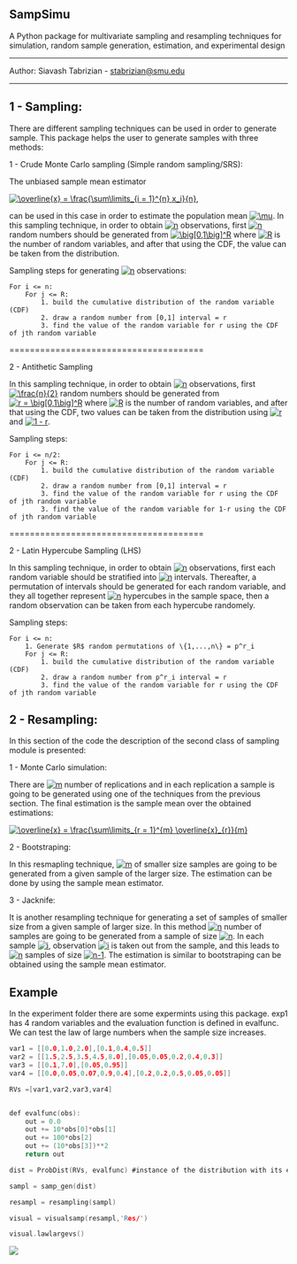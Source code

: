 ## SampSimu
A Python package for multivariate sampling and resampling techniques for simulation, random sample generation, estimation, and experimental design

---------

Author: Siavash Tabrizian - stabrizian@smu.edu

---------
## 1 - Sampling: 
There are different sampling techniques can be used in order to generate sample. This package helps 
the user to generate samples with three methods:

1 - Crude Monte Carlo sampling (Simple random sampling/SRS):

The unbiased sample mean estimator 

<a href="https://www.codecogs.com/eqnedit.php?latex=\overline{x}&space;=&space;\frac{\sum\limits_{i&space;=&space;1}^{n}&space;x_i}{n}" target="_blank"><img src="https://latex.codecogs.com/svg.latex?\overline{x}&space;=&space;\frac{\sum\limits_{i&space;=&space;1}^{n}&space;x_i}{n}" title="\overline{x} = \frac{\sum\limits_{i = 1}^{n} x_i}{n}" /></a>,

can be used in this case in order to estimate the population mean <a href="https://www.codecogs.com/eqnedit.php?latex=\mu" target="_blank"><img src="https://latex.codecogs.com/svg.latex?\mu" title="\mu" /></a>.
In this sampling technique, in order to obtain <a href="https://www.codecogs.com/eqnedit.php?latex=n" target="_blank"><img src="https://latex.codecogs.com/svg.latex?n" title="n" /></a> observations, first <a href="https://www.codecogs.com/eqnedit.php?latex=n" target="_blank"><img src="https://latex.codecogs.com/svg.latex?n" title="n" /></a> random numbers should be generated from <a href="https://www.codecogs.com/eqnedit.php?latex=\big[0,1\big]^R" target="_blank"><img src="https://latex.codecogs.com/svg.latex?\big[0,1\big]^R" title="\big[0,1\big]^R" /></a> where <a href="https://www.codecogs.com/eqnedit.php?latex=R" target="_blank"><img src="https://latex.codecogs.com/svg.latex?R" title="R" /></a> is the number of random variables, and after that  using the CDF, the value can be taken from the distribution. 

Sampling steps for generating <a href="https://www.codecogs.com/eqnedit.php?latex=n" target="_blank"><img src="https://latex.codecogs.com/svg.latex?n" title="n" /></a> observations:

~~~
For i <= n:
    For j <= R: 
		1. build the cumulative distribution of the random variable (CDF)
		2. draw a random number from [0,1] interval = r
		3. find the value of the random variable for r using the CDF of jth random variable
~~~

======================================

2 - Antithetic Sampling 

In this sampling technique, in order to obtain <a href="https://www.codecogs.com/eqnedit.php?latex=R" target="_blank"><img src="https://latex.codecogs.com/svg.latex?n" title="n" /></a> observations, first <a href="https://www.codecogs.com/eqnedit.php?latex=\frac{n}{2}" target="_blank"><img src="https://latex.codecogs.com/svg.latex?\frac{n}{2}" title="\frac{n}{2}" /></a> random numbers should be generated from <a href="https://www.codecogs.com/eqnedit.php?latex=r&space;=&space;\big[0,1\big]^R" target="_blank"><img src="https://latex.codecogs.com/svg.latex?r&space;=&space;\big[0,1\big]^R" title="r = \big[0,1\big]^R" /></a> where <a href="https://www.codecogs.com/eqnedit.php?latex=R" target="_blank"><img src="https://latex.codecogs.com/svg.latex?R" title="R" /></a> is the number of random variables, and after that  using the CDF, two values can be taken from the distribution using <a href="https://www.codecogs.com/eqnedit.php?latex=R" target="_blank"><img src="https://latex.codecogs.com/svg.latex?r" title="r" /></a> and <a href="https://www.codecogs.com/eqnedit.php?latex=1&space;-&space;r" target="_blank"><img src="https://latex.codecogs.com/svg.latex?1&space;-&space;r" title="1 - r" /></a>. 


Sampling steps:

~~~
For i <= n/2:
    For j <= R: 
		1. build the cumulative distribution of the random variable (CDF)
		2. draw a random number from [0,1] interval = r
		3. find the value of the random variable for r using the CDF of jth random variable
		3. find the value of the random variable for 1-r using the CDF of jth random variable
~~~

======================================

2 - Latin Hypercube Sampling (LHS) 

In this sampling technique, in order to obtain <a href="https://www.codecogs.com/eqnedit.php?latex=n" target="_blank"><img src="https://latex.codecogs.com/svg.latex?n" title="n" /></a> observations, first each random variable should be stratified into <a href="https://www.codecogs.com/eqnedit.php?latex=n" target="_blank"><img src="https://latex.codecogs.com/svg.latex?n" title="n" /></a> intervals. Thereafter, a permutation of intervals should be generated for each random variable, and they all together represent <a href="https://www.codecogs.com/eqnedit.php?latex=n" target="_blank"><img src="https://latex.codecogs.com/svg.latex?n" title="n" /></a> hypercubes in the sample space, then a random observation can be taken from each hypercube randomely.


Sampling steps:

~~~
For i <= n:
    1. Generate $R$ random permutations of \{1,...,n\} = p^r_i
    For j <= R: 
		1. build the cumulative distribution of the random variable (CDF)
		2. draw a random number from p^r_i interval = r
		3. find the value of the random variable for r using the CDF of jth random variable
~~~

## 2 - Resampling: 
In this section of the code the description of the second class of sampling module is presented:

1 - Monte Carlo simulation:

There are <a href="https://www.codecogs.com/eqnedit.php?latex=R" target="_blank"><img src="https://latex.codecogs.com/svg.latex?m" title="m" /></a> number of replications and in each replication a sample is going to be generated using one of the techniques from the previous section. The final estimation is the sample mean over the obtained estimations: 

<a href="https://www.codecogs.com/eqnedit.php?latex=\overline{x}&space;=&space;\frac{\sum\limits_{r&space;=&space;1}^{m}&space;\overline{x}_{r}}{m}" target="_blank"><img src="https://latex.codecogs.com/svg.latex?\overline{x}&space;=&space;\frac{\sum\limits_{r&space;=&space;1}^{m}&space;\overline{x}_{r}}{m}" title="\overline{x} = \frac{\sum\limits_{r = 1}^{m} \overline{x}_{r}}{m}" /></a>

2 - Bootstraping:

In this resmapling technique, <a href="https://www.codecogs.com/eqnedit.php?latex=R" target="_blank"><img src="https://latex.codecogs.com/svg.latex?m" title="m" /></a> of smaller size samples are going to be generated from a given sample of the larger size. The estimation can be done by using the sample mean estimator.

3 - Jacknife:

It is another resampling technique for generating a set of samples of smaller size from a given sample of larger size. In this method <a href="https://www.codecogs.com/eqnedit.php?latex=R" target="_blank"><img src="https://latex.codecogs.com/svg.latex?n" title="n" /></a> number of samples are going to be generated from a sample of size <a href="https://www.codecogs.com/eqnedit.php?latex=R" target="_blank"><img src="https://latex.codecogs.com/svg.latex?n" title="n" /></a>. In each sample <a href="https://www.codecogs.com/eqnedit.php?latex=R" target="_blank"><img src="https://latex.codecogs.com/svg.latex?i" title="i" /></a>, observation <a href="https://www.codecogs.com/eqnedit.php?latex=R" target="_blank"><img src="https://latex.codecogs.com/svg.latex?i" title="i" /></a> is taken out from the sample, and this leads to <a href="https://www.codecogs.com/eqnedit.php?latex=R" target="_blank"><img src="https://latex.codecogs.com/svg.latex?n" title="n" /></a>  samples of size <a href="https://www.codecogs.com/eqnedit.php?latex=n-1" target="_blank"><img src="https://latex.codecogs.com/svg.latex?n-1" title="n-1" /></a>. The estimation is similar to bootstraping can be obtained using the sample mean estimator.

## Example
In the experiment folder there are some expermints using this package. exp1 has 4 random variables and the evaluation function is defined in evalfunc. We can test the law of large numbers when the sample size increases. 
```c
var1 = [[0.0,1.0,2.0],[0.1,0.4,0.5]]
var2 = [[1.5,2.5,3.5,4.5,8.0],[0.05,0.05,0.2,0.4,0.3]]
var3 = [[0.1,7.0],[0.05,0.95]]
var4 = [[0.0,0.05,0.07,0.9,0.4],[0.2,0.2,0.5,0.05,0.05]]

RVs =[var1,var2,var3,var4]


def evalfunc(obs):
    out = 0.0
    out += 10*obs[0]*obs[1]
    out += 100*obs[2]
    out += (10*obs[3])**2
    return out

dist = ProbDist(RVs, evalfunc) #instance of the distribution with its evaluation function

sampl = samp_gen(dist)

resampl = resampling(sampl)

visual = visualsamp(resampl,'Res/')

visual.lawlargevs()
```
![](https://github.com/siavashtab/SampSimu/blob/master/Experiment/Res/lawlarge.png) 

